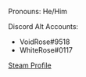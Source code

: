 Pronouns: He/Him

Discord Alt Accounts:
- VoidRose#9518
- WhiteRose#0117

[Steam Profile](https://steamcommunity.com/id/Dragenst1)
